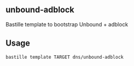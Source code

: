 ## unbound-adblock
Bastille template to bootstrap Unbound + adblock

## Usage
```shell
bastille template TARGET dns/unbound-adblock

```

